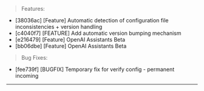 > Features:
- [38036ac] [Feature] Automatic detection of configuration file inconsistencies + version handling
- [c4040f7] [FEATURE] Add automatic version bumping mechanism
- [e216479] [Feature] OpenAI Assistants Beta
- [bb06dbe] [Feature] OpenAI Assistants Beta

> Bug Fixes:
- [fee739f] [BUGFIX] Temporary fix for verify config - permanent incoming


---
